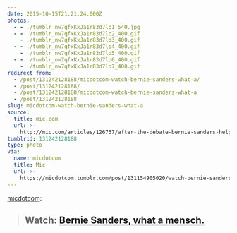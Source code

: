 ```yaml
---
date: 2015-10-15T21:21:24.000Z
photos:
  - - ./tumblr_nw7qfxKxJa1r83d7lo1_540.jpg
  - - ./tumblr_nw7qfxKxJa1r83d7lo2_400.gif
    - ./tumblr_nw7qfxKxJa1r83d7lo3_400.gif
  - - ./tumblr_nw7qfxKxJa1r83d7lo4_400.gif
    - ./tumblr_nw7qfxKxJa1r83d7lo5_400.gif
  - - ./tumblr_nw7qfxKxJa1r83d7lo6_400.gif
    - ./tumblr_nw7qfxKxJa1r83d7lo7_400.gif
redirect_from:
  - /post/131242128188/micdotcom-watch-bernie-sanders-what-a/
  - /post/131242128188/
  - /post/131242128188/micdotcom-watch-bernie-sanders-what-a
  - /post/131242128188
slug: micdotcom-watch-bernie-sanders-what-a
source:
  title: mic.com
  url: >-
    http://mic.com/articles/126737/after-the-debate-bernie-sanders-helped-save-msnbc-s-andrea-mitchell-from-a-reporter-crush?utm_source=policymicTBLR&utm_medium=main&utm_campaign=social
tumblrid: 131242128188
type: photo
via:
  name: micdotcom
  title: Mic
  url: >-
    https://micdotcom.tumblr.com/post/131154905020/watch-bernie-sanders-what-a-mensch
---
```

<p><a class="tumblr_blog" href="http://micdotcom.tumblr.com/post/131154905020">micdotcom</a>:</p>

<blockquote>
<h2>Watch: <b><a href="http://mic.com/articles/126737/after-the-debate-bernie-sanders-helped-save-msnbc-s-andrea-mitchell-from-a-reporter-crush?utm_source=policymicTBLR&amp;utm_medium=main&amp;utm_campaign=social">Bernie Sanders, what a mensch.</a></b>
</h2>
</blockquote>
